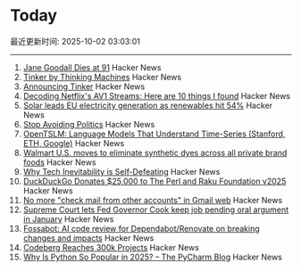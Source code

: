 # Today

最近更新时间: 2025-10-02 03:03:01

--- 
1. [Jane Goodall Dies at 91](https://www.latimes.com/obituaries/story/2025-10-01/jane-goodall-chimpanzees-dead) Hacker News
2. [Tinker by Thinking Machines](https://thinkingmachines.ai/tinker/) Hacker News
3. [Announcing Tinker](https://thinkingmachines.ai/blog/announcing-tinker/) Hacker News
4. [Decoding Netflix's AV1 Streams: Here are 10 things I found](https://singhkays.com/blog/netflix-av1-decode/) Hacker News
5. [Solar leads EU electricity generation as renewables hit 54%](https://electrek.co/2025/09/30/solar-leads-eu-electricity-generation-as-renewables-hit-54-percent/) Hacker News
6. [Stop Avoiding Politics](https://terriblesoftware.org/2025/10/01/stop-avoiding-politics/) Hacker News
7. [OpenTSLM: Language Models That Understand Time-Series (Stanford, ETH, Google)](https://www.opentslm.com/) Hacker News
8. [Walmart U.S. moves to eliminate synthetic dyes across all private brand foods](https://corporate.walmart.com/news/2025/10/01/walmart-u-s-moves-to-eliminate-synthetic-dyes-across-all-private-brand-food-products) Hacker News
9. [Why Tech Inevitability is Self-Defeating](https://deviantabstraction.com/2025/09/29/against-the-tech-inevitability/) Hacker News
10. [DuckDuckGo Donates $25,000 to The Perl and Raku Foundation v2025](https://www.perl.com/article/duckduckgo-donates-25-000-to-the-perl-and-raku-foundation-v2025/) Hacker News
11. [No more "check mail from other accounts" in Gmail web](https://support.google.com/mail/answer/16604719?hl=en) Hacker News
12. [Supreme Court lets Fed Governor Cook keep job pending oral argument in January](https://www.cnbc.com/2025/10/01/supreme-court-trump-fed-lisa-cook.html) Hacker News
13. [Fossabot: AI code review for Dependabot/Renovate on breaking changes and impacts](https://fossa.com/blog/fossabot-dependency-upgrade-ai-agent/) Hacker News
14. [Codeberg Reaches 300k Projects](https://codeberg.org/) Hacker News
15. [Why Is Python So Popular in 2025? – The PyCharm Blog](https://blog.jetbrains.com/pycharm/2025/09/why-is-python-so-popular/) Hacker News
